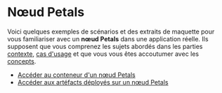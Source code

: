 # Nœud Petals

Voici quelques exemples de scénarios et des extraits de maquette pour vous familiariser avec un **nœud Petals** dans une application réelle. Ils supposent que vous comprenez les sujets abordés dans les parties [contexte](../../contexte/), [cas d'usage](../../cas-dusage.md) et que vous vous êtes accoutumer avec les [concepts](../concepts.md).

* [Accéder au conteneur d'un nœud Petals](acceder-au-conteneur-dun-noeud-petals.md)
* [Accéder aux artéfacts déployés sur un nœud Petals](visualiser-les-proprietes-dun-noeud-petals.md)

